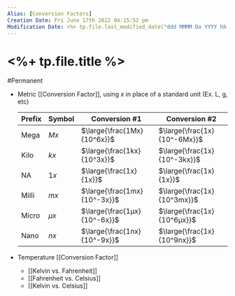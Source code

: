 ```yaml
---
Alias: [Conversion Factors]
Creation Date: Fri June 17th 2022 04:15:52 pm 
Modification Date: <%+ tp.file.last_modified_date("ddd MMMM Do YYYY hh:mm:ss a") %>
---
```

# <%+ tp.file.title %>
#Permanent

- Metric [[Conversion Factor]], using $x$ in place of a standard unit (Ex. L, g, etc)

	| Prefix | Symbol | Conversion #1       | Conversion #2        |
	| ------ | ------ | ------------------- | -------------------- |
	| Mega   | $Mx$      | $\large{\frac{1Mx}{10^6x}}$ | $\large{\frac{1x}{10^-6Mx}}$ |
	| Kilo   | $kx$      | $\large{\frac{1kx}{10^3x}}$ | $\large{\frac{1x}{10^-3kx}}$ |
	| NA     | $1x$     | $\large{\frac{1x}{1x}}$     | $\large{\frac{1x}{1x}}$      | 
	| Milli  | $mx$      | $\large{\frac{1mx}{10^-3x}}$     | $\large{\frac{1x}{10^3mx}}$       |
	| Micro  | $μx$      | $\large{\frac{1μx}{10^-6x}}$     | $\large{\frac{1x}{10^6μx}}$      |
	| Nano   | $nx$      | $\large{\frac{1nx}{10^-9x}}$    | $\large{\frac{1x}{10^9nx}}$      |
- Temperature [[Conversion Factor]]
	- [[Kelvin vs. Fahrenheit]]
	- [[Fahrenheit vs. Celsius]]
	- [[Kelvin vs. Celsius]]
